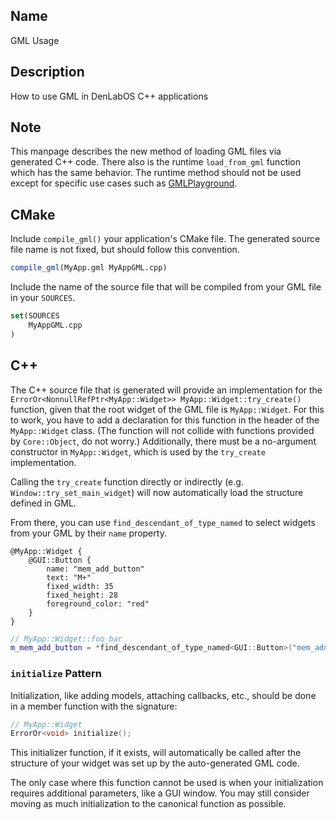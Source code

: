## Name

GML Usage

## Description

How to use GML in DenLabOS C++ applications

## Note

This manpage describes the new method of loading GML files via generated C++ code. There also is the runtime `load_from_gml` function which has the same behavior. The runtime method should not be used except for specific use cases such as [GMLPlayground](help://man/1/Applications/GMLPlayground).

## CMake

Include `compile_gml()` your application's CMake file. The generated source file name is not fixed, but should follow this convention.

```cmake
compile_gml(MyApp.gml MyAppGML.cpp)
```

Include the name of the source file that will be compiled from your GML file in your `SOURCES`.

```cmake
set(SOURCES
    MyAppGML.cpp
)
```

## C++

The C++ source file that is generated will provide an implementation for the `ErrorOr<NonnullRefPtr<MyApp::Widget>> MyApp::Widget::try_create()` function, given that the root widget of the GML file is `MyApp::Widget`. For this to work, you have to add a declaration for this function in the header of the `MyApp::Widget` class. (The function will not collide with functions provided by `Core::Object`, do not worry.) Additionally, there must be a no-argument constructor in `MyApp::Widget`, which is used by the `try_create` implementation.

Calling the `try_create` function directly or indirectly (e.g. `Window::try_set_main_widget`) will now automatically load the structure defined in GML.

From there, you can use `find_descendant_of_type_named` to select widgets from your GML by their `name` property.

```gml
@MyApp::Widget {
    @GUI::Button {
        name: "mem_add_button"
        text: "M+"
        fixed_width: 35
        fixed_height: 28
        foreground_color: "red"
    }
}
```

```cpp
// MyApp::Widget::foo_bar
m_mem_add_button = *find_descendant_of_type_named<GUI::Button>("mem_add_button");
```

### `initialize` Pattern

Initialization, like adding models, attaching callbacks, etc., should be done in a member function with the signature:

```cpp
// MyApp::Widget
ErrorOr<void> initialize();
```

This initializer function, if it exists, will automatically be called after the structure of your widget was set up by the auto-generated GML code.

The only case where this function cannot be used is when your initialization requires additional parameters, like a GUI window. You may still consider moving as much initialization to the canonical function as possible.
